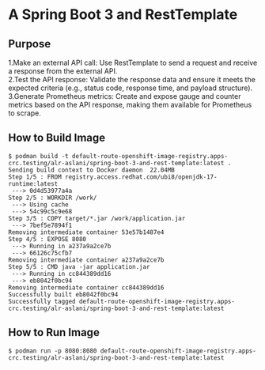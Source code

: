 
# A Spring Boot 3 and RestTemplate 

## Purpose
1.Make an external API call: Use RestTemplate to send a request and receive a response from the external API.<br>
2.Test the API response: Validate the response data and ensure it meets the expected criteria (e.g., status code, response time, and payload structure).<br>
3.Generate Prometheus metrics: Create and expose gauge and counter metrics based on the API response, making them available for Prometheus to scrape.<br>

## How to Build Image
```
$ podman build -t default-route-openshift-image-registry.apps-crc.testing/alr-aslani/spring-boot-3-and-rest-template:latest .
Sending build context to Docker daemon  22.04MB
Step 1/5 : FROM registry.access.redhat.com/ubi8/openjdk-17-runtime:latest
 ---> 0d4d53977a4a
Step 2/5 : WORKDIR /work/
 ---> Using cache
 ---> 54c99c5c9e68
Step 3/5 : COPY target/*.jar /work/application.jar
 ---> 7bef5e7894f1
Removing intermediate container 53e57b1487e4
Step 4/5 : EXPOSE 8080
 ---> Running in a237a9a2ce7b
 ---> 66126c75cfb7
Removing intermediate container a237a9a2ce7b
Step 5/5 : CMD java -jar application.jar
 ---> Running in cc844389dd16
 ---> eb8042f0bc94
Removing intermediate container cc844389dd16
Successfully built eb8042f0bc94
Successfully tagged default-route-openshift-image-registry.apps-crc.testing/alr-aslani/spring-boot-3-and-rest-template:latest
```

## How to Run Image
```
$ podman run -p 8080:8080 default-route-openshift-image-registry.apps-crc.testing/alr-aslani/spring-boot-3-and-rest-template:latest
```